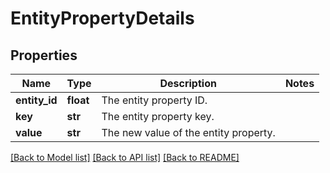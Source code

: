 # EntityPropertyDetails

## Properties
Name | Type | Description | Notes
------------ | ------------- | ------------- | -------------
**entity_id** | **float** | The entity property ID. | 
**key** | **str** | The entity property key. | 
**value** | **str** | The new value of the entity property. | 

[[Back to Model list]](../README.md#documentation-for-models) [[Back to API list]](../README.md#documentation-for-api-endpoints) [[Back to README]](../README.md)

